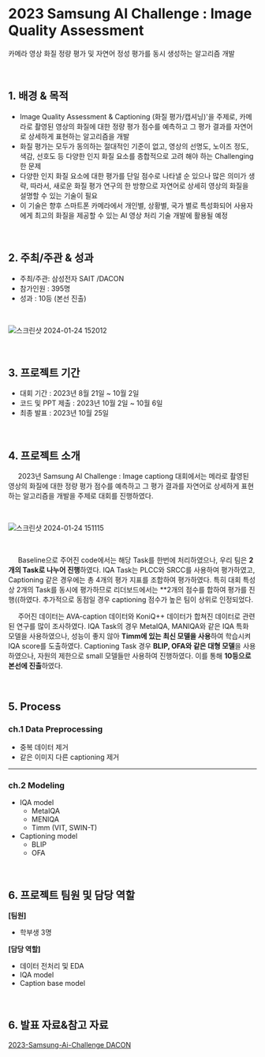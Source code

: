 # 2023 Samsung AI Challenge : Image Quality Assessment
카메라 영상 화질 정량 평가 및 자연어 정성 평가를 동시 생성하는 알고리즘 개발

<br/>

## 1. 배경 & 목적
 
- Image Quality Assessment & Captioning (화질 평가/캡셔닝)'을 주제로, 카메라로 촬영된 영상의 화질에 대한 정량 평가 점수를 예측하고 그 평가 결과를 자연어로 상세하게 표현하는 알고리즘을 개발
- 화질 평가는 모두가 동의하는 절대적인 기준이 없고, 영상의 선명도, 노이즈 정도, 색감, 선호도 등 다양한 인지 화질 요소를 종합적으로 고려 해야 하는 Challenging 한 문제
- 다양한 인지 화질 요소에 대한 평가를 단일 점수로 나타낼 순 있으나 많은 의미가 생략, 따라서, 새로운 화질 평가 연구의 한 방향으로 자연어로 상세히 영상의 화질을 설명할 수 있는 기술이 필요
- 이 기술은 향후 스마트폰 카메라에서 개인별, 상황별, 국가 별로 특성화되어 사용자에게 최고의 화질을 제공할 수 있는 AI 영상 처리 기술 개발에 활용될 예정

<br/>

## 2. 주최/주관 & 성과

- 주최/주관: 삼성전자 SAIT /DACON
- 참가인원 : 395명
- 성과 : 10등 (본선 진출)
 
<br/>

![스크린샷 2024-01-24 152012](https://github.com/yugwangyeol/2023-Samsung-AI-Challenge/assets/72298825/2935e040-0a26-453a-8105-0f2f2ed789fc)

<br/>

## 3. 프로젝트 기간

- 대회 기간 : 2023년 8월 21일 ~ 10월 2일
- 코드 및 PPT 제출 : 2023년 10월 2일 ~ 10월 6일
- 최종 발표 : 2023년 10월 25일

<br/>

## 4. 프로젝트 소개

&nbsp;&nbsp;&nbsp;&nbsp; 2023년 Samsung AI Challenge : Image captiong 대회에서는 메라로 촬영된 영상의 화질에 대한 정량 평가 점수를 예측하고 그 평가 결과를 자연어로 상세하게 표현하는 알고리즘을 개발을 주제로 대회를 진행하였다. 

<br/>

![스크린샷 2024-01-24 151115](https://github.com/yugwangyeol/2023-Samsung-AI-Challenge/assets/72298825/85111fea-4bbc-4334-b673-c1f0bd7bb89f)

<br/>

&nbsp;&nbsp;&nbsp;&nbsp; Baseline으로 주어진 code에서는 해당 Task를 한번에 처리하였으나, 우리 팀은 **2개의 Task로 나누어 진행**하였다. IQA Task는 PLCC와 SRCC를 사용하여 평가하였고, Captioning 같은 경우에는 총 4개의 평가 지표를 조합하여 평가하였다. 특히 대회 특성상 2개의 Task를 동시에 평가하므로 리더보드에서는 **2개의 점수를 합하여 평가를 진행((하였다. 추가적으로 동점일 경우 captioning 점수가 높은 팀이 상위로 인정되었다.

&nbsp;&nbsp;&nbsp;&nbsp; 주어진 데이터는 AVA-caption 데이터와 KoniQ++ 데이터가 합쳐진 데이터로 관련된 연구를 많이 조사하였다. IQA Task의 경우 MetaIQA, MANIQA와 같은 IQA 특화 모델을 사용하였으나, 성능이 좋지 않아 **Timm에 있는 최신 모델을 사용**하여 학습시켜 IQA score를 도출하였다. Captioning Task 경우 **BLIP, OFA와 같은 대형 모델**을 사용하였으나, 자원의 제한으로 small 모델들만 사용하여 진행하였다. 이를 통해 **10등으로 본선에 진출**하였다.


<br/>

## 5. Process

### ch.1 Data Preprocessing

- 중복 데이터 제거
- 같은 이미지 다른 captioning 제거

---

### ch.2 Modeling

- IQA model
  - MetaIQA
  - MENIQA
  - Timm (VIT, SWIN-T)
- Captioning model
  - BLIP
  - OFA

<br/>

## 6. 프로젝트 팀원 및 담당 역할

**[팀원]**

- 학부생 3명

**[담당 역할]**

- 데이터 전처리 및 EDA
- IQA model
- Caption base model

<br/>

## 6. 발표 자료&참고 자료

[2023-Samsung-Ai-Challenge DACON](https://dacon.io/competitions/official/236134/overview/description)  
